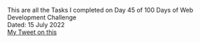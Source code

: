 This are all the Tasks I completed on Day 45 of 100 Days of Web Development Challenge<br>
Dated: 15 July 2022<br>
[My Tweet on this](#)<br>
